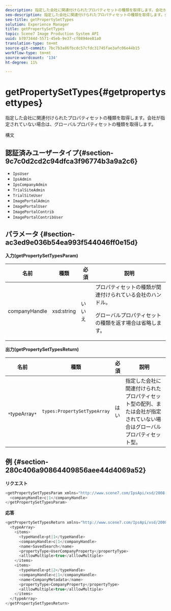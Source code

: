 ```yaml
---
description: 指定した会社に関連付けられたプロパティセットの種類を取得します。会社が指定されていない場合は、グローバルプロパティセットの種類を取得します。
seo-description: 指定した会社に関連付けられたプロパティセットの種類を取得します。会社が指定されていない場合は、グローバルプロパティセットの種類を取得します。
seo-title: getPropertySetTypes
solution: Experience Manager
title: getPropertySetTypes
topic: Scene7 Image Production System API
uuid: b707344d-5571-45eb-9e37-cf0894ee81a0
translation-type: tm+mt
source-git-commit: 7bc7b3a86fbcdc57cfdc31745fae3afc06e44b15
workflow-type: tm+mt
source-wordcount: '134'
ht-degree: 11%

---
```



# getPropertySetTypes{#getpropertysettypes}

指定した会社に関連付けられたプロパティセットの種類を取得します。会社が指定されていない場合は、グローバルプロパティセットの種類を取得します。

構文

## 認証済みユーザータイプ{#section-9c7c0d2cd2c94dfca3f96774b3a9a2c6}

* `IpsUser`
* `IpsAdmin`
* `IpsCompanyAdmin`
* `TrialSiteAdmin`
* `TrialSiteUser`
* `ImagePortalAdmin`
* `ImagePortalUser`
* `ImagePortalContrib`
* `ImagePortalContribUser`

## パラメータ {#section-ac3ed9e036b54ea993f544046ff0e15d}

**入力(getPropertySetTypesParam)**

<table id="table_2590368FEEF04AD4B074412CBBA90F88"> 
 <thead> 
  <tr> 
   <th colname="col1" class="entry"> 名前 </th> 
   <th colname="col2" class="entry"> 種類 </th> 
   <th colname="col3" class="entry"> 必須 </th> 
   <th colname="col4" class="entry"> 説明 </th> 
  </tr> 
 </thead>
 <tbody> 
  <tr> 
   <td colname="col1"> <span class="codeph"> <span class="varname"> companyHandle</span> </span> </td> 
   <td colname="col2"> <span class="codeph"> xsd:string</span> </td> 
   <td colname="col3"> いいえ </td> 
   <td colname="col4">プロパティセットの種類が関連付けられている会社のハンドル。 <p>グローバルプロパティセットの種類を返す場合は省略します。 </p> </td> 
  </tr> 
 </tbody> 
</table>

**出力(getPropertySetTypesReturn)**

| 名前 | 種類 | 必須 | 説明 |
|---|---|---|---|
| ` *`typeArray`*` | `types:PropertySetTypeArray` | はい | 指定した会社に関連付けられたプロパティセット型の配列、または会社が指定されていない場合はグローバルプロパティセット型。 |

## 例 {#section-280c406a90864409856aee44d4069a52}

**リクエスト**

```java
<getPropertySetTypesParam xmlns="http://www.scene7.com/IpsApi/xsd/2008-01-15">
  <companyHandle>c|1</companyHandle>
</getPropertySetTypesParam>
```

**応答**

```java
<getPropertySetTypesReturn xmlns="http://www.scene7.com/IpsApi/xsd/2008-01-15">
  <typeArray>
    <items>
      <typeHandle>pt|1</typeHandle>
      <companyHandle>c|1</companyHandle>
      <name>SavedSearch</name>
      <propertyType>UserCompanyProperty</propertyType>
      <alllowMultiple>true</alllowMultiple>
    </items>
    <items>
      <typeHandle>pt|2</typeHandle>
      <companyHandle>c|1</companyHandle>
      <name>CompanyMetadata</name>
      <propertyType>CompanyProperty</propertyType>
      <alllowMultiple>true</alllowMultiple>
    </items>
  </typeArray>
</getPropertySetTypesReturn>
```

